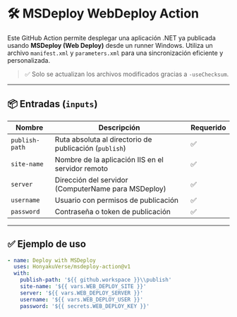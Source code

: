 # 🛠️ MSDeploy WebDeploy Action

Este GitHub Action permite desplegar una aplicación .NET ya publicada usando **MSDeploy (Web Deploy)** desde un runner Windows. Utiliza un archivo `manifest.xml` y `parameters.xml` para una sincronización eficiente y personalizada.

> ✅ Solo se actualizan los archivos modificados gracias a `-useChecksum`.

---

## 📦 Entradas (`inputs`)

| Nombre          | Descripción                                          | Requerido |
|-----------------|------------------------------------------------------|-----------|
| `publish-path`  | Ruta absoluta al directorio de publicación (`publish`) | ✅        |
| `site-name`     | Nombre de la aplicación IIS en el servidor remoto     | ✅        |
| `server`        | Dirección del servidor (ComputerName para MSDeploy)   | ✅        |
| `username`      | Usuario con permisos de publicación                   | ✅        |
| `password`      | Contraseña o token de publicación                     | ✅        |

---

## ✅ Ejemplo de uso

```yaml
- name: Deploy with MSDeploy
  uses: HonyakuVerse/msdeploy-action@v1
  with:
    publish-path: '${{ github.workspace }}\\publish'
    site-name: '${{ vars.WEB_DEPLOY_SITE }}'
    server: '${{ vars.WEB_DEPLOY_SERVER }}'
    username: '${{ vars.WEB_DEPLOY_USER }}'
    password: '${{ secrets.WEB_DEPLOY_KEY }}'
